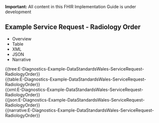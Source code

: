 <div class="warning"><b>Important:</b> All content in this FHIR Implementation Guide is under development</div>

## Example Service Request - Radiology Order

<div class="tab-wrap">
  <ul class="tab-head">
    <li class="tablink" onclick="openCity(this,'tabtree')" data-target="tabtree">
      Overview
    </li>
    <li class="tablink" onclick="openCity(this,'tabtable')" data-target="tabtable">
      Table
    </li>
    <li class="tablink tab-active" onclick="openCity(this,'tabxml')" data-target="tabxml">
      XML
    </li>    
    <li class="tablink" onclick="openCity(this,'tabjson')" data-target="tabjson">
      JSON
    </li>    
    <li class="tablink" onclick="openCity(this,'tabnarrative')" data-target="tabnarrative">
      Narrative
    </li>
  </ul>
  <div class="tab-main">
    <div id="tabtree" class="tabcontent">
      {{tree:E-Diagnostics-Example-DataStandardsWales-ServiceRequest-RadiologyOrder}}
    </div>
    <div id="tabtable" class="tabcontent">
      {{table:E-Diagnostics-Example-DataStandardsWales-ServiceRequest-RadiologyOrder}}
    </div>       
    <div id="tabxml" class="tabcontent active">      
      {{xml:E-Diagnostics-Example-DataStandardsWales-ServiceRequest-RadiologyOrder}}
    </div>
    <div id="tabjson" class="tabcontent">
      {{json:E-Diagnostics-Example-DataStandardsWales-ServiceRequest-RadiologyOrder}}
    </div>       
    <div id="tabnarrative" class="tabcontent">
      {{narrative:E-Diagnostics-Example-DataStandardsWales-ServiceRequest-RadiologyOrder}}
    </div>  
  </div>
</div>